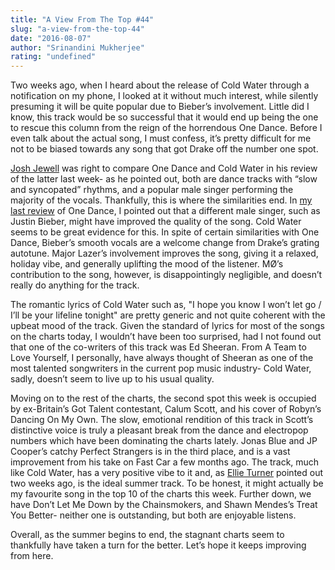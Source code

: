 ```yaml
---
title: "A View From The Top #44"
slug: "a-view-from-the-top-44"
date: "2016-08-07"
author: "Srinandini Mukherjee"
rating: "undefined"
---
```


Two weeks ago, when I heard about the release of Cold Water through a notification on my phone, I looked at it without much interest, while silently presuming it will be quite popular due to Bieber’s involvement. Little did I know, this track would be so successful that it would end up being the one to rescue this column from the reign of the horrendous One Dance. Before I even talk about the actual song, I must confess, it’s pretty difficult for me not to be biased towards any song that got Drake off the number one spot.

[Josh Jewell](http://pearshapedexeter.com/a-view-from-the-top-43/) was right to compare One Dance and Cold Water in his review of the latter last week- as he pointed out, both are dance tracks with “slow and syncopated” rhythms, and a popular male singer performing the majority of the vocals. Thankfully, this is where the similarities end. In [my last review](http://pearshapedexeter.com/a-view-from-the-top-39/) of One Dance, I pointed out that a different male singer, such as Justin Bieber, might have improved the quality of the song. Cold Water seems to be great evidence for this. In spite of certain similarities with One Dance, Bieber’s smooth vocals are a welcome change from Drake’s grating autotune. Major Lazer’s involvement improves the song, giving it a relaxed, holiday vibe, and generally uplifting the mood of the listener. MØ’s contribution to the song, however, is disappointingly negligible, and doesn’t really do anything for the track.

The romantic lyrics of Cold Water such as, "I hope you know I won’t let go / I’ll be your lifeline tonight" are pretty generic and not quite coherent with the upbeat mood of the track. Given the standard of lyrics for most of the songs on the charts today, I wouldn’t have been too surprised, had I not found out that one of the co-writers of this track was Ed Sheeran. From A Team to Love Yourself, I personally, have always thought of Sheeran as one of the most talented songwriters in the current pop music industry- Cold Water, sadly, doesn’t seem to live up to his usual quality.

Moving on to the rest of the charts, the second spot this week is occupied by ex-Britain’s Got Talent contestant, Calum Scott, and his cover of Robyn’s Dancing On My Own. The slow, emotional rendition of this track in Scott’s distinctive voice is truly a pleasant break from the dance and electropop numbers which have been dominating the charts lately. Jonas Blue and JP Cooper’s catchy Perfect Strangers is in the third place, and is a vast improvement from his take on Fast Car a few months ago. The track, much like Cold Water, has a very positive vibe to it and, as [Ellie Turner](http://pearshapedexeter.com/a-view-from-the-top-42/) pointed out two weeks ago, is the ideal summer track. To be honest, it might actually be my favourite song in the top 10 of the charts this week. Further down, we have Don’t Let Me Down by the Chainsmokers, and Shawn Mendes’s Treat You Better- neither one is outstanding, but both are enjoyable listens.

Overall, as the summer begins to end, the stagnant charts seem to thankfully have taken a turn for the better. Let’s hope it keeps improving from here.
